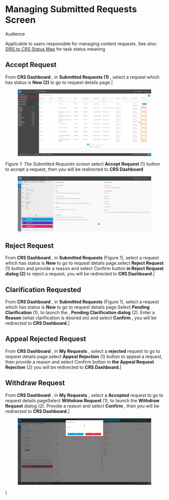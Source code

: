 # Managing Submitted Requests Screen

Audience

Applicable to users responsible for managing content requests. See also: [SIRS to CRS Status Map](../../SIRS-to-CRS-Status-Map_31985160.html) for task status meaning

## Accept Request

From **CRS Dashboard** , in **Submitted Requests (1)** , select a request which has status is **New (2)** to go to request details page.|

<figure><img src="../../images/29953319.png" alt=""><figcaption></figcaption></figure>

_Figure 1: The Submitted Requests screen_ select **Accept Request** (1) button to accept a request, then you will be redirected to **CRS Dashboard**

<figure><img src="../../images/28743000.png" alt=""><figcaption></figcaption></figure>

## Reject Request

From **CRS Dashboard** , in **Submitted Requests** (Figure 1), select a request which has status is **New** to go to request details page.select **Reject Request** (1) button and provide a reason and select Confirm button **in Reject Request dialog (2)** to reject a request, you will be redirected to **CRS Dashboard.**|

## Clarification Requested

From **CRS Dashboard** , in **Submitted Requests** (Figure 1), select a request which has status is **New** to go to request details page.Select **Pending Clarification** (1), to launch the , **Pending Clarification dialog** (2). Enter a **Reason** (what clarification is desired on) and select **Confirm** , you will be redirected to **CRS Dashboard.**|

## Appeal Rejected Request

From **CRS Dashboard** , in **My Requests** , select a **rejected** request to go to request details page.select **Appeal Rejection** (1) button to appeal a request, then provide a reason and select Confirm button in **the Appeal Request Rejection** (2) you will be redirected to **CRS Dashboard.**|

## Withdraw Request

From **CRS Dashboard** , in **My Requests** , select a **Accepted** request to go to request details pageSelect **Withdraw Request** (1), to launch the **Withdraw Request** dialog (2). Provide a reason and select **Confirm** , then you will be redirected to **CRS Dashboard.**|

<figure><img src="../../images/29953323.png" alt=""><figcaption></figcaption></figure>

\
